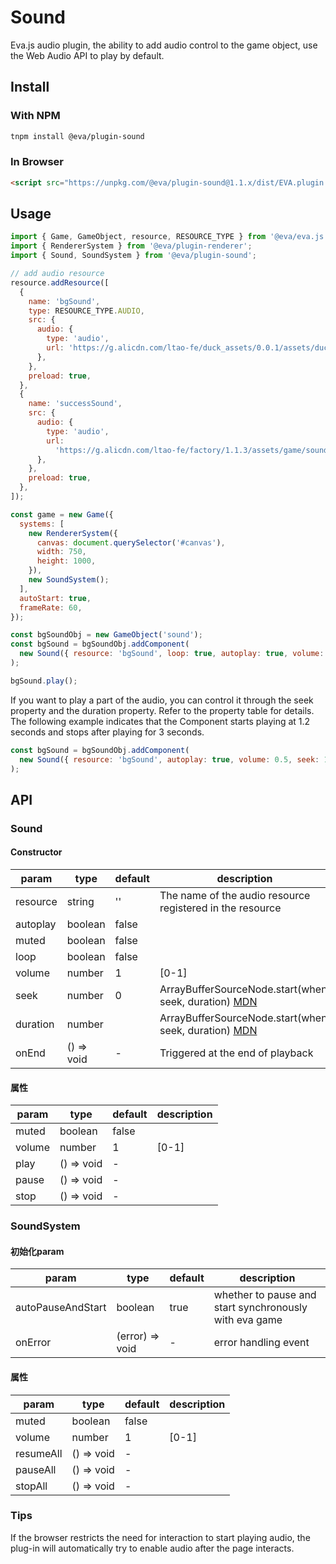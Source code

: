 # Sound 

Eva.js audio plugin, the ability to add audio control to the game object, use the Web Audio API to play by default.

## Install

### With NPM
```bash
tnpm install @eva/plugin-sound
```

### In Browser
```html
<script src="https://unpkg.com/@eva/plugin-sound@1.1.x/dist/EVA.plugin.sound.min.js"></script>
```

## Usage

```javascript
import { Game, GameObject, resource, RESOURCE_TYPE } from '@eva/eva.js';
import { RendererSystem } from '@eva/plugin-renderer';
import { Sound, SoundSystem } from '@eva/plugin-sound';

// add audio resource
resource.addResource([
  {
    name: 'bgSound',
    type: RESOURCE_TYPE.AUDIO,
    src: {
      audio: {
        type: 'audio',
        url: 'https://g.alicdn.com/ltao-fe/duck_assets/0.0.1/assets/duckBg.mp3',
      },
    },
    preload: true,
  },
  {
    name: 'successSound',
    src: {
      audio: {
        type: 'audio',
        url:
          'https://g.alicdn.com/ltao-fe/factory/1.1.3/assets/game/sound/success.mp3',
      },
    },
    preload: true,
  },
]);

const game = new Game({
  systems: [
    new RendererSystem({
      canvas: document.querySelector('#canvas'),
      width: 750,
      height: 1000,
    }),
    new SoundSystem();
  ],
  autoStart: true,
  frameRate: 60,
});

const bgSoundObj = new GameObject('sound');
const bgSound = bgSoundObj.addComponent(
  new Sound({ resource: 'bgSound', loop: true, autoplay: true, volume: 0.5 })
);

bgSound.play();
```

If you want to play a part of the audio, you can control it through the seek property and the duration property. Refer to the property table for details. The following example indicates that the Component starts playing at 1.2 seconds and stops after playing for 3 seconds.

```js
const bgSound = bgSoundObj.addComponent(
  new Sound({ resource: 'bgSound', autoplay: true, volume: 0.5, seek: 1.2, duration: 3 })
);
```

## API

### Sound

#### Constructor

| param    | type       | default | description                                                                                                                           |
| -------- | ---------- | ------- | ------------------------------------------------------------------------------------------------------------------------------------- |
| resource | string     | ''      | The name of the audio resource registered in the resource                                                                             |
| autoplay | boolean    | false   |                                                                                                                                       |
| muted    | boolean    | false   |                                                                                                                                       |
| loop     | boolean    | false   |                                                                                                                                       |
| volume   | number     | 1       | \[0-1\]                                                                                                                               |
| seek     | number     | 0       | ArrayBufferSourceNode.start(when, seek, duration) [MDN](https://developer.mozilla.org/en-US/docs/Web/API/AudioBufferSourceNode/start) |
| duration | number     |         | ArrayBufferSourceNode.start(when, seek, duration) [MDN](https://developer.mozilla.org/en-US/docs/Web/API/AudioBufferSourceNode/start) |
| onEnd    | () => void | -       | Triggered at the end of playback                                                                                                      |

#### 属性

| param  | type       | default | description |
| ------ | ---------- | ------- | ----------- |
| muted  | boolean    | false   |             |
| volume | number     | 1       | \[0-1\]     |
| play   | () => void | -       |             |
| pause  | () => void | -       |             |
| stop   | () => void | -       |             |

### SoundSystem

#### 初始化param

| param             | type            | default | description                                            |
| ----------------- | --------------- | ------- | ------------------------------------------------------ |
| autoPauseAndStart | boolean         | true    | whether to pause and start synchronously with eva game |
| onError           | (error) => void | -       | error handling event                                   |

#### 属性
| param     | type       | default | description |
| --------- | ---------- | ------- | ----------- |
| muted     | boolean    | false   |             |
| volume    | number     | 1       | \[0-1\]     |
| resumeAll | () => void | -       |             |
| pauseAll  | () => void | -       |             |
| stopAll   | () => void | -       |             |

### Tips

If the browser restricts the need for interaction to start playing audio, the plug-in will automatically try to enable audio after the page interacts.

